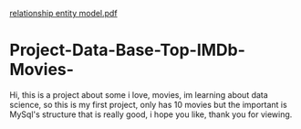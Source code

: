 [relationship entity model.pdf](https://github.com/JulianDavid10/Project-Data-Base-Top-IMDb-Movies-/files/9263321/relationship.entity.model.pdf)
# Project-Data-Base-Top-IMDb-Movies-
Hi, this is a project about some i love, movies, im learning about data science, so this is my first project, only has 10 movies but the important is MySql's structure that is really good, i hope you like, thank you for viewing.
